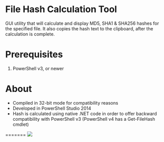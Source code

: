 File Hash Calculation Tool
============

GUI utility that will calculate and display MD5, SHA1 &amp; SHA256 hashes for the specified file. It also copies the hash text to the clipboard, after the calculation is complete.


Prerequisites
============
1. PowerShell v3, or newer


About
============
- Compiled in 32-bit mode for compatibility reasons
- Developed in PowerShell Studio 2014
- Hash is calculated using native .NET code in order to offer backward compatibility with PowerShell v3 (PowerShell v4 has a Get-FileHash cmdlet)

=======
![](https://github.com/vN3rd/FileHashTool/raw/master/FileHashTool_Demo.gif)
